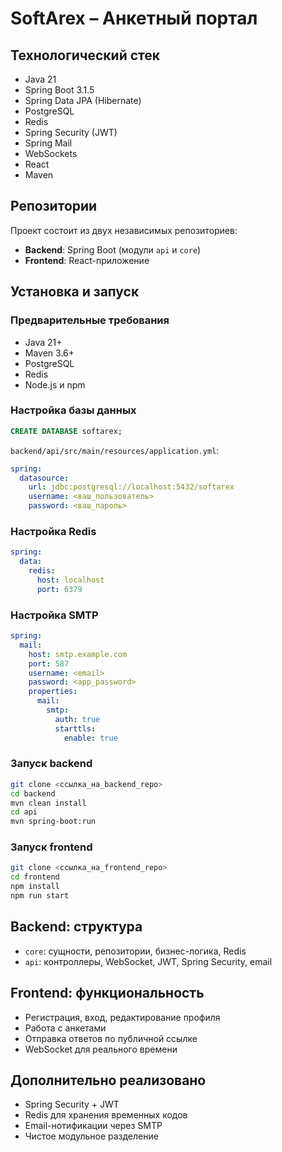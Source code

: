 
# SoftArex – Анкетный портал

## Технологический стек

- Java 21  
- Spring Boot 3.1.5  
- Spring Data JPA (Hibernate)  
- PostgreSQL  
- Redis  
- Spring Security (JWT)  
- Spring Mail  
- WebSockets  
- React  
- Maven

## Репозитории

Проект состоит из двух независимых репозиториев:

- **Backend**: Spring Boot (модули `api` и `core`)
- **Frontend**: React-приложение

## Установка и запуск

### Предварительные требования

- Java 21+
- Maven 3.6+
- PostgreSQL
- Redis
- Node.js и npm

### Настройка базы данных

```sql
CREATE DATABASE softarex;
```

`backend/api/src/main/resources/application.yml`:

```yaml
spring:
  datasource:
    url: jdbc:postgresql://localhost:5432/softarex
    username: <ваш_пользователь>
    password: <ваш_пароль>
```

### Настройка Redis

```yaml
spring:
  data:
    redis:
      host: localhost
      port: 6379
```

### Настройка SMTP

```yaml
spring:
  mail:
    host: smtp.example.com
    port: 587
    username: <email>
    password: <app_password>
    properties:
      mail:
        smtp:
          auth: true
          starttls:
            enable: true
```

### Запуск backend

```bash
git clone <ссылка_на_backend_repo>
cd backend
mvn clean install
cd api
mvn spring-boot:run
```

### Запуск frontend

```bash
git clone <ссылка_на_frontend_repo>
cd frontend
npm install
npm run start
```

## Backend: структура

- `core`: сущности, репозитории, бизнес-логика, Redis
- `api`: контроллеры, WebSocket, JWT, Spring Security, email

## Frontend: функциональность

- Регистрация, вход, редактирование профиля
- Работа с анкетами
- Отправка ответов по публичной ссылке
- WebSocket для реального времени

## Дополнительно реализовано

- Spring Security + JWT
- Redis для хранения временных кодов
- Email-нотификации через SMTP
- Чистое модульное разделение
